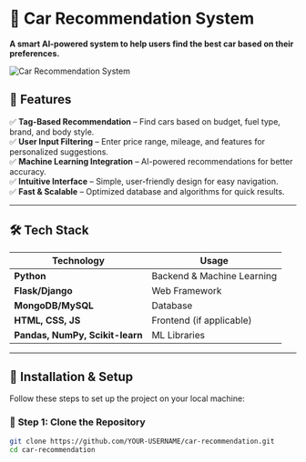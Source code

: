 # 🚗 Car Recommendation System  
**A smart AI-powered system to help users find the best car based on their preferences.**  

![Car Recommendation System](https://user-images.githubusercontent.com/your-image.png)  

## 🌟 Features  
✅ **Tag-Based Recommendation** – Find cars based on budget, fuel type, brand, and body style.  
✅ **User Input Filtering** – Enter price range, mileage, and features for personalized suggestions.  
✅ **Machine Learning Integration** – AI-powered recommendations for better accuracy.  
✅ **Intuitive Interface** – Simple, user-friendly design for easy navigation.  
✅ **Fast & Scalable** – Optimized database and algorithms for quick results.  

---

## 🛠 Tech Stack  
| **Technology**   | **Usage**                     |
|------------------|------------------------------|
| **Python**       | Backend & Machine Learning   |
| **Flask/Django** | Web Framework                |
| **MongoDB/MySQL** | Database                     |
| **HTML, CSS, JS** | Frontend (if applicable)    |
| **Pandas, NumPy, Scikit-learn** | ML Libraries |

---

## 🚀 Installation & Setup  
Follow these steps to set up the project on your local machine:  

### 🔹 **Step 1: Clone the Repository**  
```bash
git clone https://github.com/YOUR-USERNAME/car-recommendation.git
cd car-recommendation
